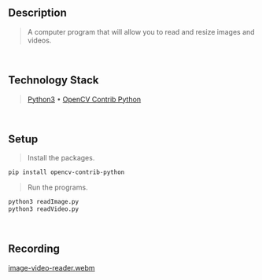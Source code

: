 ## Description
> A computer program that will allow you to read and resize images and videos.

<br />

## Technology Stack
> [Python3](https://docs.python.org/3.10/) • [OpenCV Contrib Python](https://pypi.org/project/opencv-contrib-python/)

<br />

## Setup
> Install the packages.
```bash
pip install opencv-contrib-python
```
> Run the programs.
```bash
python3 readImage.py
python3 readVideo.py
```

<br />

## Recording
[image-video-reader.webm](https://user-images.githubusercontent.com/69438999/202873086-4b0cdbf3-b161-4465-986e-ab9600d021c3.webm)
